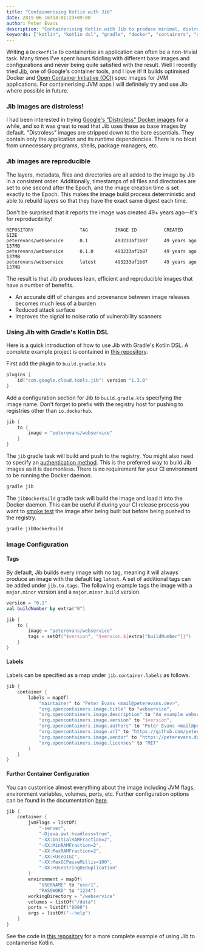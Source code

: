 ```yaml
---
title: "Containerising Kotlin with Jib"
date: 2019-06-16T14:01:23+09:00
author: Peter Evans
description: "Containerising Kotlin with Jib to produce minimal, distroless Docker images"
keywords: ["kotlin", "kotlin dsl", "gradle", "docker", "containers", "circleci", "jib", "distroless"]
---
```


Writing a `Dockerfile` to containerise an application can often be a non-trivial task. Many times I've spent hours fiddling with different base images and configurations and never being quite satisfied with the result. Well I recently tried [Jib](https://github.com/GoogleContainerTools/jib), one of Google's container tools, and I love it! It builds optimised Docker and [Open Container Initiative (OCI)](https://github.com/opencontainers/image-spec) spec images for JVM applications. For containerising JVM apps I will definitely try and use Jib where possible in future.

### Jib images are distroless!

I had been interested in trying [Google's "Distroless" Docker images](https://github.com/GoogleContainerTools/distroless) for a while, and so it was great to read that Jib uses these as base images by default. "Distroless" images are stripped down to the bare essentials. They contain only the application and its runtime dependencies. There is no bloat from unnecessary programs, shells, package managers, etc.

### Jib images are reproducible

The layers, metadata, files and directories are all added to the image by Jib in a consistent order. Additionally, timestamps of all files and directories are set to one second after the Epoch, and the image creation time is set exactly to the Epoch. This makes the image build process deterministic and able to rebuild layers so that they have the exact same digest each time.

Don't be surprised that it reports the image was created 49+ years ago⁠—it's for reproducibility!
```
REPOSITORY                 TAG          IMAGE ID          CREATED           SIZE
peterevans/webservice      0.1          493233af1b87      49 years ago      137MB
peterevans/webservice      0.1.0        493233af1b87      49 years ago      137MB
peterevans/webservice      latest       493233af1b87      49 years ago      137MB
```

The result is that Jib produces lean, efficient and reproducible images that have a number of benefits.

- An accurate diff of changes and provenance between image releases becomes much less of a burden
- Reduced attack surface
- Improves the signal to noise ratio of vulnerability scanners

### Using Jib with Gradle's Kotlin DSL

Here is a quick introduction of how to use Jib with Gradle's Kotlin DSL. A complete example project is contained in [this repository](https://github.com/peter-evans/kotlin-jib).

First add the plugin to `build.gradle.kts`
```kotlin
plugins {
    id("com.google.cloud.tools.jib") version "1.3.0"
}
```

Add a configuration section for Jib to `build.gradle.kts` specifying the image name. Don't forget to prefix with the registry host for pushing to registries other than `io.dockerhub`.
```kotlin
jib {
    to {
        image = "peterevans/webservice"
    }
}
```

The `jib` gradle task will build and push to the registry. You might also need to specify an [authentication method](https://github.com/GoogleContainerTools/jib/tree/master/jib-gradle-plugin#authentication-methods). This is the preferred way to build Jib images as it is daemonless. There is no requirement for your CI environment to be running the Docker daemon.

```bash
gradle jib
```

The `jibDockerBuild` gradle task will build the image and load it into the Docker daemon. This can be useful if during your CI release process you want to [smoke test](https://peterevans.dev/posts/smoke-testing-containers/) the image after being built but before being pushed to the registry.
```bash
gradle jibDockerBuild
```

### Image Configuration

#### Tags

By default, Jib builds every image with no tag, meaning it will always produce an image with the default tag `latest`. A set of additional tags can be added under `jib.to.tags`. The following example tags the image with a `major.minor` version and a `major.minor.build` version.

```kotlin
version = "0.1"
val buildNumber by extra("0")

jib {
    to {
        image = "peterevans/webservice"
        tags = setOf("$version", "$version.${extra["buildNumber"]}")
    }
}
```

#### Labels
Labels can be specified as a map under `jib.container.labels` as follows.
```kotlin
jib {
    container {
        labels = mapOf(
            "maintainer" to "Peter Evans <mail@peterevans.dev>",
            "org.opencontainers.image.title" to "webservice",
            "org.opencontainers.image.description" to "An example webservice",
            "org.opencontainers.image.version" to "$version",
            "org.opencontainers.image.authors" to "Peter Evans <mail@peterevans.dev>",
            "org.opencontainers.image.url" to "https://github.com/peter-evans/kotlin-jib",
            "org.opencontainers.image.vendor" to "https://peterevans.dev",
            "org.opencontainers.image.licenses" to "MIT"
        )
    }
}
```

#### Further Container Configuration

You can customise almost everything about the image including JVM flags, environment variables, volumes, ports, etc. Further configuration options can be found in the documentation [here](https://github.com/GoogleContainerTools/jib/tree/master/jib-gradle-plugin).

```kotlin
jib {
    container {
        jvmFlags = listOf(
            "-server",
            "-Djava.awt.headless=true",
            "-XX:InitialRAMFraction=2",
            "-XX:MinRAMFraction=2",
            "-XX:MaxRAMFraction=2",
            "-XX:+UseG1GC",
            "-XX:MaxGCPauseMillis=100",
            "-XX:+UseStringDeduplication"
        )
        environment = mapOf(
            "USERNAME" to "user1",
            "PASSWORD" to "1234")
        workingDirectory = "/webservice"
        volumes = listOf("/data")
        ports = listOf("8080")
        args = listOf("--help")
    }
}
```

See the code in [this repository](https://github.com/peter-evans/kotlin-jib) for a more complete example of using Jib to containerise Kotlin.
